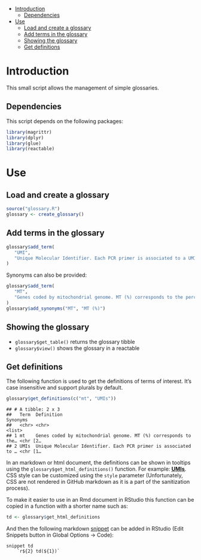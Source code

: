 -   [Introduction](#introduction)
    -   [Dependencies](#dependencies)
-   [Use](#use)
    -   [Load and create a glossary](#load-and-create-a-glossary)
    -   [Add terms in the glossary](#add-terms-in-the-glossary)
    -   [Showing the glossary](#showing-the-glossary)
    -   [Get definitions](#get-definitions)

# Introduction

This small script allows the management of simple glossaries.

## Dependencies

This script depends on the following packages:

``` r
library(magrittr)
library(dplyr)
library(glue)
library(reactable)
```

# Use

## Load and create a glossary

``` r
source("glossary.R")
glossary <- create_glossary()
```

## Add terms in the glossary

``` r
glossary$add_term(
   "UMI",
   "Unique Molecular Identifier. Each PCR primer is associated to a UMI to identify PCR duplicates when quantifying the transcripts. Therefore the number of counts corresponds to the number of UMI which is the quantification measure per feature."
)
```

Synonyms can also be provided:

``` r
glossary$add_term(
   "MT",
   "Genes coded by mitochondrial genome. MT (%) corresponds to the percentage of UMI corresponding to mitochondrial genes."
)
glossary$add_synonyms("MT", "MT (%)")
```

## Showing the glossary

-   `glossary$get_table()` returns the glossary tibble
-   `glossary$view()` shows the glossary in a reactable

## Get definitions

The following function is used to get the definitions of terms of
interest. It’s case insensitive and support plurals by default.

``` r
glossary$get_definitions(c("mt", "UMIs"))
```

    ## # A tibble: 2 x 3
    ##   Term  Definition                                                      Synonyms
    ##   <chr> <chr>                                                           <list>  
    ## 1 mt    Genes coded by mitochondrial genome. MT (%) corresponds to the… <chr [2…
    ## 2 UMIs  Unique Molecular Identifier. Each PCR primer is associated to … <chr [1…

In an markdown or html document, the definitions can be shown in
tooltips using the `glossary$get_html_definitions()` function. For
example: <strong><span
title="Unique Molecular Identifier. Each PCR primer is associated to a UMI to identify PCR duplicates when quantifying the transcripts. Therefore the number of counts corresponds to the number of UMI which is the quantification measure per feature."
style="text-decoration: underline dashed;">UMIs</span></strong>. CSS
style can be customized using the `style` parameter (Unfortunately, CSS
are not rendered in GitHub markdown as it is a part of the sanitization
process).

To make it easier to use in an Rmd document in RStudio this function can
be copied in a function with a shorter name such as:

``` r
td <- glossary$get_html_definitions
```

And then the following markdown
[snippet](https://support.rstudio.com/hc/en-us/articles/204463668-Code-Snippets)
can be added in RStudio (Edit Snippets button in Global Options -&gt;
Code):

    snippet td
        `r${2} td(${1})`
